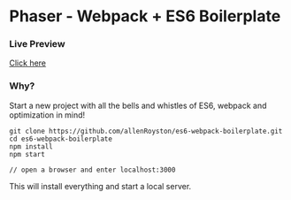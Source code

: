 # Phaser - Webpack + ES6 Boilerplate

### Live Preview
[Click here](https://es6-webpack-boilerplate.herokuapp.com/)

### Why?
Start a new project with all the bells and whistles of ES6, webpack and optimization in mind!

```
git clone https://github.com/allenRoyston/es6-webpack-boilerplate.git
cd es6-webpack-boilerplate
npm install
npm start

// open a browser and enter localhost:3000
```

This will install everything and start a local server. 
